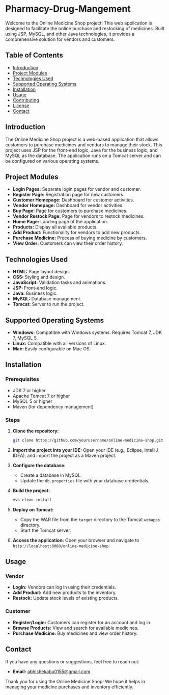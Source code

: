 # Pharmacy-Drug-Mangement

Welcome to the Online Medicine Shop project! This web application is designed to facilitate the online purchase and restocking of medicines. Built using JSP, MySQL, and other Java technologies, it provides a comprehensive solution for vendors and customers.

## Table of Contents

- [Introduction](#introduction)
- [Project Modules](#project-modules)
- [Technologies Used](#technologies-used)
- [Supported Operating Systems](#supported-operating-systems)
- [Installation](#installation)
- [Usage](#usage)
- [Contributing](#contributing)
- [License](#license)
- [Contact](#contact)

## Introduction

The Online Medicine Shop project is a web-based application that allows customers to purchase medicines and vendors to manage their stock. This project uses JSP for the front-end logic, Java for the business logic, and MySQL as the database. The application runs on a Tomcat server and can be configured on various operating systems.

## Project Modules

- **Login Pages:** Separate login pages for vendor and customer.
- **Register Page:** Registration page for new customers.
- **Customer Homepage:** Dashboard for customer activities.
- **Vendor Homepage:** Dashboard for vendor activities.
- **Buy Page:** Page for customers to purchase medicines.
- **Vendor Restock Page:** Page for vendors to restock medicines.
- **Home Page:** Landing page of the application.
- **Products:** Display all available products.
- **Add Product:** Functionality for vendors to add new products.
- **Purchase Medicine:** Process of buying medicine by customers.
- **View Order:** Customers can view their order history.

## Technologies Used

- **HTML:** Page layout design.
- **CSS:** Styling and design.
- **JavaScript:** Validation tasks and animations.
- **JSP:** Front-end logic.
- **Java:** Business logic.
- **MySQL:** Database management.
- **Tomcat:** Server to run the project.

## Supported Operating Systems

- **Windows:** Compatible with Windows systems. Requires Tomcat 7, JDK 7, MySQL 5.
- **Linux:** Compatible with all versions of Linux.
- **Mac:** Easily configurable on Mac OS.

## Installation

### Prerequisites

- JDK 7 or higher
- Apache Tomcat 7 or higher
- MySQL 5 or higher
- Maven (for dependency management)

### Steps

1. **Clone the repository:**
   ```bash
   git clone https://github.com/yourusername/online-medicine-shop.git
   ```

2. **Import the project into your IDE:**
   Open your IDE (e.g., Eclipse, IntelliJ IDEA), and import the project as a Maven project.

3. **Configure the database:**
   - Create a database in MySQL.
   - Update the `db.properties` file with your database credentials.

4. **Build the project:**
   ```bash
   mvn clean install
   ```

5. **Deploy on Tomcat:**
   - Copy the WAR file from the `target` directory to the Tomcat `webapps` directory.
   - Start the Tomcat server.

6. **Access the application:**
   Open your browser and navigate to `http://localhost:8080/online-medicine-shop`.

## Usage

### Vendor

- **Login:** Vendors can log in using their credentials.
- **Add Product:** Add new products to the inventory.
- **Restock:** Update stock levels of existing products.

### Customer

- **Register/Login:** Customers can register for an account and log in.
- **Browse Products:** View and search for available medicines.
- **Purchase Medicine:** Buy medicines and view order history.

## Contact

If you have any questions or suggestions, feel free to reach out:

- **Email:** abhishekabu0155@gmail.com


Thank you for using the Online Medicine Shop! We hope it helps in managing your medicine purchases and inventory efficiently.
